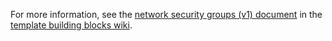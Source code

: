For more information, see the [network security groups (v1) document](https://github.com/mspnp/template-building-blocks/wiki/NSG-(v1)) in the [template building blocks wiki](https://github.com/mspnp/template-building-blocks/wiki).